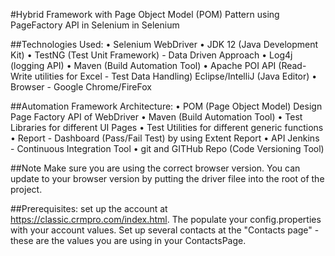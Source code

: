 #Hybrid Framework with Page Object Model (POM) Pattern using PageFactory API in Selenium in Selenium

##Technologies Used: 
• Selenium WebDriver 
• JDK 12 (Java Development Kit) 
• TestNG (Test Unit Framework) - Data Driven Approach
• Log4j (logging API) 
• Maven (Build Automation Tool) 
• Apache POI API (Read-Write utilities for Excel - Test Data Handling) Eclipse/IntelliJ (Java Editor) 
• Browser - Google Chrome/FireFox

##Automation Framework Architecture: 
• POM (Page Object Model) Design Page Factory API of WebDriver 
• Maven (Build Automation Tool) 
• Test Libraries for different UI Pages 
• Test Utilities for different generic functions 
• Report - Dashboard (Pass/Fail Test) by using Extent Report 
• API Jenkins - Continuous Integration Tool 
• git and GITHub Repo (Code Versioning Tool)

##Note
Make sure you are using the correct browser version.
You can update to your browser version by putting the driver filee into the root of the project.

##Prerequisites: set up the account at https://classic.crmpro.com/index.html. The populate your config.properties with your account values. Set up several contacts at the "Contacts page" - these are the values you are using in your ContactsPage.